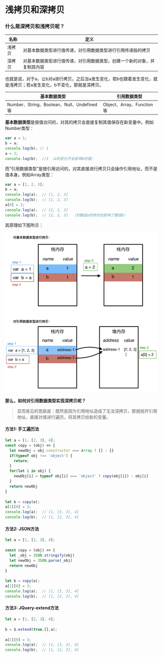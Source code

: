 # 浅拷贝和深拷贝

### 什么是深拷贝和浅拷贝呢？


名称 | 定义
---|---
浅拷贝   | 对基本数据类型进行值传递，对引用数据类型进行引用传递般的拷贝
深拷贝 | 对基本数据类型进行值传递，对引用数据类型，创建一个新的对象，并复制其内容

也就是说，对于a，让b对a进行拷贝，之后当a发生变化，若b也跟着发生变化，就是浅拷贝；若a发生变化，b不变化，那就是深拷贝。


基本数据类型 | 引用数据类型
---|---
Number、String、Boolean、Null、Undefined等 | Object、Array、Function等

**基本数据类型**是按值访问的，对其的拷贝会直接复制其值保存在新变量中。例如Number类型：

```javascript
var a = 1;
b = a;
console.log(b); // 1
a = 2;
console.log(b);  //1 （a的变化不会影响b的值）
```

而“引用数据类型”是按引用访问的，对其直接进行拷贝只会操作引用地址，而不是值本身。例如Array类型：

```javascript
var a = [1, 2, 3];
b = a;
console.log(a);  // [1, 2, 3]
console.log(b);  // [1, 2, 3]
a[0] = 2;
console.log(a);  // [2, 2, 3]
console.log(b);  // [2, 2, 3]  （对数组a的改动也影响了数组b）
```
其原理如下图所示：

![201904131925.png](20190413/201904131925.png)


**那么，如何对引用数据类型实现深拷贝呢？**

> 显而易见的思路是：既然是因为引用地址造成了无法深拷贝，那就抛开引用地址，直接对值进行遍历，将其拷贝给新的变量。


#### 方法1: 手工遍历法

```javascript
let a = [1, [2, 3], 4];
const copy = (obj) => {
  let newObj = obj.constructor === Array ? [] : {}
  if(typeof obj !== 'object') {
    return;
  }
  for(let i in obj) {
    newObj[i] = typeof obj[i] === 'object' ? copy(obj[i]) : obj[i]
  }
  return newObj
}

let b = copy(a);  
a[1][0] = 3;
console.log(a);  // [1, [3, 3], 4]
console.log(b);  // [1, [2, 3], 4]
```

#### 方法2: JSON方法

```javascript
let a = [1, [2, 3], 4];

const copy = (obj) => {
  let _obj = JSON.stringify(obj)
  let newObj = JSON.parse(_obj)
  return newObj
}

let b = copy(a);  
a[1][0] = 3;
console.log(a);  // [1, [3, 3], 4]
console.log(b);  // [1, [2, 3], 4]
```

#### 方法3: JQuery-extend方法

```javascript
let a = [1, [2, 3], 4];

b = $.extend(true,[],a);

a[1][0] = 3;
console.log(a);  // [1, [3, 3], 4]
console.log(b);  // [1, [2, 3], 4]

```
